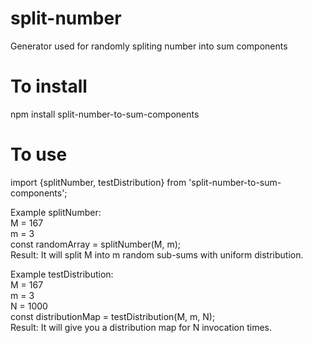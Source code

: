 # split-number
Generator used for randomly spliting number into sum components

# To install

npm install split-number-to-sum-components


# To use

import {splitNumber, testDistribution} from 'split-number-to-sum-components';

Example splitNumber:\
M = 167\
m = 3\
const randomArray = splitNumber(M, m);\
Result: It will split M into m random sub-sums with uniform distribution.

Example testDistribution:\
M = 167  \
m = 3  \
N = 1000\
const distributionMap = testDistribution(M, m, N);\
Result: It will give you a distribution map for N invocation times.

